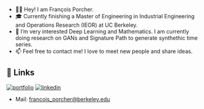 - 👋🏻 Hey! I am François Porcher.
- 🎓 Currently finishing a Master of Engineering in Industrial Engineering and Operations Research (IEOR) at UC Berkeley.
- 🔎 I’m very interested Deep Learning and Mathematics. I am currently doing research on GANs and Signature Path to generate synthethic time series.
- 📫 Feel free to contact me! I love to meet new people and share ideas.


## 🔗 Links
[![portfolio](https://img.shields.io/badge/my_portfolio-000?style=for-the-badge&logo=ko-fi&logoColor=white)]([https://katherineoelsner.com/](https://www.google.com/search?client=safari&rls=en&q=francois+porcher&ie=UTF-8&oe=UTF-8))
[![linkedin](https://img.shields.io/badge/linkedin-0A66C2?style=for-the-badge&logo=linkedin&logoColor=white)](https://www.linkedin.com/)


- Mail: francois_porcher@berkeley.edu

<!---
FrancoisPorcher/FrancoisPorcher is a ✨ special ✨ repository because its `README.md` (this file) appears on your GitHub profile.
You can click the Preview link to take a look at your changes.
--->
